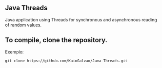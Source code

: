 ## Java Threads

Java application using Threads for synchronous and asynchronous reading of random values.

## To compile, clone the repository.

Exemplo:
```
git clone https://github.com/KaioGalvao/Java-Threads.git
```
